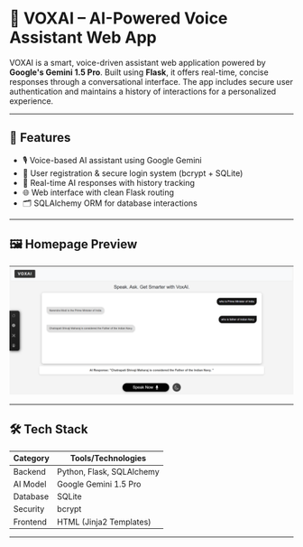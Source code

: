 # 🧠 VOXAI – AI-Powered Voice Assistant Web App

VOXAI is a smart, voice-driven assistant web application powered by **Google's Gemini 1.5 Pro**. Built using **Flask**, it offers real-time, concise responses through a conversational interface. The app includes secure user authentication and maintains a history of interactions for a personalized experience.

---

## 🚀 Features

- 🎙️ Voice-based AI assistant using Google Gemini
- 🔐 User registration & secure login system (bcrypt + SQLite)
- 💬 Real-time AI responses with history tracking
- 🌐 Web interface with clean Flask routing
- 🗂️ SQLAlchemy ORM for database interactions

---
## 🖼️ Homepage Preview

![VOXAI Homepage](static/images/homepage.png)

---


## 🛠️ Tech Stack

| Category     | Tools/Technologies            |
|--------------|-------------------------------|
| Backend      | Python, Flask, SQLAlchemy     |
| AI Model     | Google Gemini 1.5 Pro         |
| Database     | SQLite                        |
| Security     | bcrypt                        |
| Frontend     | HTML (Jinja2 Templates)       |

---

